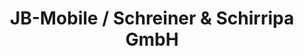 ---
title: "JB-Mobile / Schreiner & Schirripa GmbH"
url: /augsburg/jb-mobile-schreiner-und-schirripa-gmbh/
shop: Autohaus
---